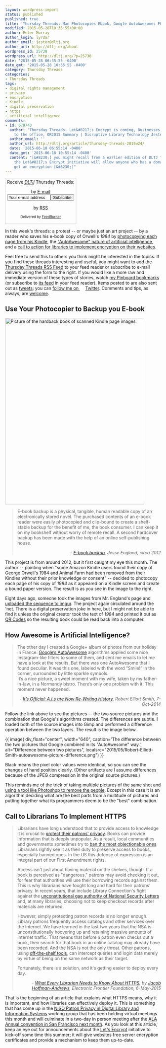 ```yaml
---
layout: wordpress-import
status: published
published: true
title: 'Thursday Threads: Man Photocopies Ebook, Google AutoAwesomes Photos, Librarians Called to HTTPS'
modified: 2015-05-28T10:35:55+00:00
author: Peter Murray
author_login: lyrdor
author_email: jester@dltj.org
author_url: http://dltj.org/about
wordpress_id: 25738
wordpress_url: http://dltj.org/?p=25738
date: '2015-05-28 06:35:55 -0400'
date_gmt: '2015-05-28 10:35:55 -0400'
category: Thursday Threads
categories:
- Thursday Threads
tags:
- digital rights management
- privacy
- encryption
- Kindle
- digital preservation
- https
- artificial intelligence
comments:
- id: 679743
  author: 'Thursday Threads: Let&#8217;s Encrypt is coming, Businesses want you coming
    to the office, OR2015 Summary | Disruptive Library Technology Jester'
  author_email: ''
  author_url: http://dltj.org/article/thursday-threads-2015w24/
  date: '2015-06-18 06:55:14 -0400'
  date_gmt: '2015-06-18 10:55:14 -0400'
  content: "[&#8230;] you might recall from a earlier edition of DLTJ Thursday Threads,
    the Let&#8217;s Encrypt initiative will allow anyone who has a domain name to
    get an encryption [&#8230;]"
---
```

<div id="feedburner-thursday-threads-email-2015w21" class="wp-caption alignright noprint noFrontPage" style="width: 230px;">
<form style="border: 1px solid rgb(204, 204, 204); padding: 3px; margin: 0pt; text-align: center;" action="http://feedburner.google.com/fb/a/mailverify" method="post" target="popupwindow" onsubmit="window.open('http://feedburner.google.com/fb/a/mailverify?uri=thursday-threads', 'popupwindow', 'scrollbars=yes,width=550,height=520');return true">Receive <i><acronym title="Disruptive Library Technology Jester">DLTJ</acronym></i> Thursday Threads:</p>
<p>by&nbsp;<a href="http://feedburner.google.com/fb/a/mailverify?uri=thursday-threads&amp;loc=en_US" title="D.L.T.J. Thursday Threads Email Subscription">E-mail</a><br /><input style="width: 140px;" name="email" value="Your e-mail address" onfocus="if (this.defaultValue==this.value) this.value = ''" type="text"/><input value="thursday-threads" name="uri" type="hidden"/><input name="loc" value="en_US" type="hidden"/><input value="Subscribe" type="submit"/></p>
<p>by&nbsp;<a href="http://feeds.dltj.org/thursday-threads/" title="D.L.T.J. Thursday Threads RSS Feed">RSS</a>
<p style="font-size: 80%;">Delivered by <a href="http://feedburner.google.com" target="_blank" title="Google Feedburner Service">FeedBurner</a></p>
</form>
</div>
<p>In this week's threads:  a protest -- or maybe just an art project -- by a reader who saves his e-book copy of Orwell's <i>1984</i> by <a href="/article/thursday-threads-2015w21/#p25738-ebook-backup">photocopying each page from his Kindle</a>, the <a href="/article/thursday-threads-2015w21/#p25738-autoawesome">"AutoAwesome" nature of artificial intelligence</a>, and a <a href="/article/thursday-threads-2015w21/#p25738-library-https">call to action for libraries to implement encryption on their websites</a>.</p>
<p>Feel free to send this to others you think might be interested in the topics.  If you find these threads interesting and useful, you might want to add the <a title="RSS Feed for DLTJ Thursday Threads" href="http://feeds.dltj.org/thursday-threads/">Thursday Threads RSS Feed</a> to your feed reader or subscribe to e-mail delivery using the form to the right.  If you would like a more raw and immediate version of these types of stories, watch <a title="Peter Murray | Pinboard" href="http://pinboard.in/u:dltj">my Pinboard bookmarks</a> (or subscribe to <a title="RSS feed for Peter Murray's Pinboard account" href="http://feeds.pinboard.in/rss/u:dltj/">its feed</a> in your feed reader).  Items posted to are also sent out as <a title="Peter Murray's Twitter page" href="https://twitter.com/DataG">tweets</a>; you can <a target="_blank" href="https://twitter.com/intent/user?screen_name=DataG">follow me on <span style="background-image: url('//si0.twimg.com/images/dev/cms/intents/bird/bird_blue/bird_16_blue.png'); background-repeat: no-repeat; padding-left: 18px;">Twitter</span></a>.  Comments and tips, as always, are <a href="/contact">welcome</a>.</p>
<h2 id="p25738-ebook-backup">Use Your Photocopier to Backup you E-book</h2>
<p><img src="http://jesseengland.net/files/gimgs/9_newbookdocumentation5.jpg" width="450" height="600" alt="Picture of the hardback book of scanned Kindle page images." class="alignright" /></p>
<blockquote><p>E-book backup is a physical, tangible, human readable copy of an electronically stored novel. The purchased contents of an e-book reader were easily photocopied and clip-bound to create a shelf-stable backup for the benefit of me, the book consumer. I can keep it on my bookshelf without worry of remote recall. A second hardcover backup has been made with the help of an online self-publishing house.
<div style="text-align: right; width: 100%;"><cite>- <a href="http://jesseengland.net/index.php?/project/e-book-backup/" title="E-book backup | Jesse England">E-book backup</a>, Jesse England, circa 2012</cite></div>
</blockquote>
<p>This project is from around 2012, but it first caught my eye this month.  The author -- pointing when "some Amazon Kindle users found their copy of George Orwell's 1984 and Animal Farm had been removed from their Kindles without their prior knowledge or consent" -- decided to photocopy each page of his copy of <i>1984</i> as it appeared on a Kindle screen and create a bound paper version.  The result is as you see in the image to the right.</p>
<p>Eight days ago, someone took the images from Mr. England's page and <a href="https://imgur.com/gallery/UL2NY" title="Man Photocopies Kindle To Make Analog Backup Of Book | imgur">uploaded the sequence to imgur</a>.  The project again circulated around the 'net.  There is a digital preservation joke in here, but I might not be able to find it unless the original creator took the text of <em>1984</em> and printed it out as <a href="https://en.wikipedia.org/wiki/QR_code" title="QR Codes | Wikipedia">QR Codes</a> so the resulting book could be read back into a computer.</p>
<h2 id="p25738-autoawesome">How Awesome is Artificial Intelligence?</h2>
<blockquote><p>The other day I created a Google+ album of photos from our holiday in France. <a href="https://support.google.com/plus/answer/3113884?hl=en" target="_blank">Google&rsquo;s AutoAwesome</a> algorithms applied some nice Instagram-like filters to some of them, and sent me emails to let me have a look at the results. But there was one AutoAwesome that I found peculiar. It was this one, labeled with the word &ldquo;Smile!&rdquo; in the corner, surrounded by little sparkle symbols.<br />
It&rsquo;s a nice picture, a sweet moment with my wife, taken by my father-in-law, in a Normandy bistro. There&rsquo;s only one problem with it. This moment never happened.
<div style="text-align: right; width: 100%;"><cite>- <a href="http://petapixel.com/2014/10/07/official-s-now-re-writing-history/" title="It&rsquo;s Official: A.I.s are Now Re-Writing History | PetaPixel">It&rsquo;s Official: A.I.s are Now Re-Writing History</a>, Robert Elliott Smith, 7-Oct-2014</cite></div>
</blockquote>
<p>Follow the link above to see the pictures -- the two source pictures and the combination that Google's algorithms created.  The differences are subtle.  I loaded both of the source images into Gimp and performed a difference operation between the two layers.  The result is the image below.</p>
<p>{{ image(
    div_float="center",
    width="640",
    caption='The difference between the two pictures that Google combined in its "AutoAwesome" way.',
    alt="Difference between two pictures",
    localsrc="2015/05/Robert-Elliott-Smith-autoawesome-picture-difference.png") }}</p>
<p>Black means the pixel color values were identical, so you can see the changes of hand position clearly.  (Other artifacts are I assume differences because of the JPEG compression in the original source pictures.)</p>
<p>This reminds me of the trick of taking multiple pictures of the same shot and <a href="http://toomanyadapters.com/how-to-remove-people-travel-photos-photoshop/" title="HOW TO REMOVE PEOPLE FROM YOUR TRAVEL PHOTOS USING PHOTOSHOP | Too Many Adapters">using a tool like Photoshop to remove the people</a>.  Except in this case it is an algorithm deciding what are the best parts from a multitude of pictures and putting together what its programmers deem to be the "best" combination.</p>
<h2 id="p25738-library-https">Call to Librarians To Implement HTTPS</h2>
<blockquote><p>Librarians have long understood that to provide access to knowledge it is crucial to <a href="https://chooseprivacyweek.org/">protect their patrons' privacy</a>. Books can provide information that is deeply unpopular. As a result, local communities and governments sometimes try to <a href="http://www.ala.org/bbooks/" title="Banned &amp;amp; Challenged Books">ban the most objectionable ones</a>. Librarians rightly see it as their duty to preserve access to books, especially banned ones. In the US this defense of expression is an integral part of our First Amendment rights.</p>
<p>Access isn't just about having material on the shelves, though. If a book is perceived as "dangerous," patrons may avoid checking it out, for fear that authorities will use their borrowing records against them. This is why librarians have fought long and hard for their patrons' privacy. In recent years, that include Library Connection's fight against the <a href="http://www.ala.org/offices/oif/ifissues/usactlibrarians" title="USA PATRIOT Act: Doe v. Gonzales | Offices of the American Library Association">unconstitutional gag authority of National Security Letters</a> and, at many libraries, choosing not to keep checkout records after materials are returned.</p>
<p>However, simply protecting patron records is no longer enough. Library patrons frequently access catalogs and other services over the Internet. We have learned in the last two years that the NSA is unconstitutionally hoovering up and retaining massive amounts of Internet traffic. That means that before a patron even checks out a book, their search for that book in an online catalog may already have been recorded. And the NSA is not the only threat. Other patrons, using <a href="https://www.wireshark.org/docs/wsug_html/">off-the-shelf tools</a>, can intercept queries and login data merely by virtue of being on the same network as their target.</p>
<p>Fortunately, there is a solution, and it's getting easier to deploy every day.</p>
<div style="text-align: right; width: 100%;"><cite>- <a href="https://www.eff.org/deeplinks/2015/05/what-every-librarian-needs-know-about-https" title="What Every Librarian Needs to Know About HTTPS | Electronic Frontier Foundation">What Every Librarian Needs to Know About HTTPS</a>, by <a href="https://www.eff.org/about/staff/jacob-hoffman-andrews">Jacob Hoffman-Andrews</a>,  Electronic Frontier Foundation, 6-May-2015</cite></div>
</blockquote>
<p>That is the beginning of an article that explains what HTTPS means, why it is important, and how libraries can effectively deploy it.  This is something that has come up in the <a href="http://www.niso.org/topics/tl/patron_privacy/" title="Patron Privacy in Digital Library and Information Systems | National Information Standards Organization"><acronym title="National Information Standards Organization">NISO</acronym> Patron Privacy in Digital Library and Information Systems</a> working group that has been holding virtual meetings this month and will culminate in a two-day in person meeting after the <a href="http://alaac15.ala.org/" title="American Library Association 2015 Annual Conference homepage"><acronym title="American Library Association">ALA</acronym> Annual convention in San Francisco next month</a>.  As you look at this article, keep an eye out for announcements about the <a href="https://letsencrypt.org/" title="Let's Encrypt">Let's Encrypt</a> initiative to kick-off some time this summer; it will give websites free server encryption certificates and provide a mechanism to keep them up-to-date.</p>
